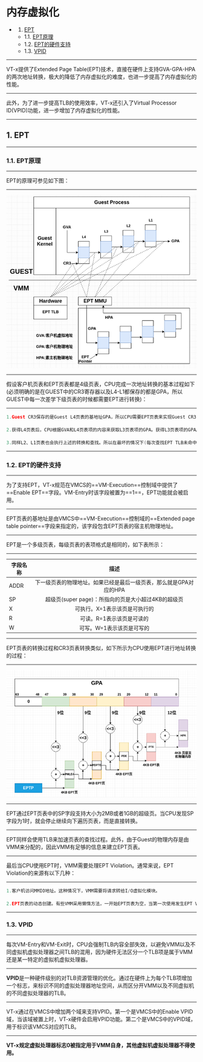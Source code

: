 # 内存虚拟化
<!-- vscode-markdown-toc -->
* 1. [EPT](#EPT)
	* 1.1. [EPT原理](#EPT-1)
	* 1.2. [EPT的硬件支持](#EPT-1)
	* 1.3. [VPID](#VPID)

<!-- vscode-markdown-toc-config
	numbering=true
	autoSave=true
	/vscode-markdown-toc-config -->
<!-- /vscode-markdown-toc -->
- - -

VT-x提供了Extended Page Table(EPT)技术，直接在硬件上支持GVA-GPA-HPA的两次地址转换，极大的降低了内存虚拟化的难度，也进一步提高了内存虚拟化的性能。
_ _ _
此外，为了进一步提高TLB的使用效率，VT-x还引入了Virtual Processor ID(VPID)功能，进一步增加了内存虚拟化的性能。
- - -
##  1. <a name='EPT'></a>EPT
- - -
###  1.1. <a name='EPT-1'></a>EPT原理

_ _ _
EPT的原理可参见如下图：
_ _ _

![](./assets/EPT_principle.png)
_ _ _
假设客户机页表和EPT页表都是4级页表，CPU完成一次地址转换的基本过程如下(必须明确的是在GUEST中的CR3寄存器以及L4-L1都保存的都是GPA，所以GUEST中每一次差学下级页表的时候都需要EPT进行转换)：
_ _ _
```c
1.Guest CR3保存的是Guest L4页表的基地址GPA，所以CPU需要EPT页表来实现Guest CR3 GPA->HPA的转换。CPU会首先查看EPT TLB中是否有对应的转换，如果没有CPU会进一步查找EPT页表，如果还没有CPU会抛出EPT Violation异常，然后交由VMM处理。

2.获得L4页表后，CPU根据GVA和L4页表项的内容来获取L3页表项的GPA。获得L3页表项的GPA后，CPU同样会执行1.描述的查找工程

3.同样L2、L1页表也会执行上述的转换和查找。所以在最坏的情况下(每次查找EPT TLB未命中且EPT页表也没有对应的转换关系)时需要20次内存访问。
```
- - -

###  1.2. <a name='EPT-1'></a>EPT的硬件支持
_ _ _
为了支持EPT，VT-x规范在VMCS的==VM-Execution==控制域中提供了==Enable EPT==字段。VM-Entry时该字段被置为==1==，EPT功能就会被启用。
_ _ _
EPT页表的基地址是由VMCS中==VM-Execution==控制域的==Extended page table pointer==字段来指定的，该字段包含EPT页表的宿主机物理地址。
_ _ _
EPT是一个多级页表，每级页表的表项格式是相同的，如下表所示：
_ _ _
|字段名称| 描述 |
|-------|:---:|
| ADDR  | 下一级页表的物理地址。如果已经是最后一级页表，那么就是GPA对应的HPA|
| SP    | 超级页(super page)：所指向的页是大小超过4KB的超级页|
| X  	| 可执行。X=1表示该页是可执行的 |
| R  	| 可读。R=1表示该页是可读的    |
| W  	| 可写。W=1表示该页是可写的    |
_ _ _
EPT页表的转换过程和CR3页表转换类似，如下所示为CPU使用EPT进行地址转换的过程：
_ _ _
![](./assets/EPT_pagetranslation.png)
_ _ _
EPT通过EPT页表中的SP字段支持大小为2MB或者1GB的超级页。当CPU发现SP字段为1时，就会停止继续向下遍历页表，而是直接转换。
_ _ _
EPT同样会使用TLB来加速页表的查找过程。此外，由于Guest的物理内存是由VMM来分配的，因此VMM有足够的信息来建立EPT页表。
_ _ _
最后当CPU使用EPT时，VMM需要处理EPT Violation。通常来说，EPT Violation的来源有以下几种：
_ _ _
```c
1.客户机访问MMIO地址。这种情况下，VMM需要将请求转给I/O虚拟化模块。

2.EPT页表的动态创建。有些VMM采用懒惰方法，一开始EPT页表为空，当第一次使用发生EPT Violation时再建立映射。使用
```
- - -
###  1.3. <a name='VPID'></a>VPID
_ _ _
每次VM-Entry和VM-Exit时，CPU会强制TLB内容全部失效，以避免VMM以及不同虚拟机虚拟处理器之间TLB的混用，因为硬件无法区分一个TLB项是属于VMM还是某一特定的虚拟机虚拟处理器。
_ _ _
**VPID**是一种硬件级别的对TLB资源管理的优化。通过在硬件上为每个TLB项增加一个标志，来标识不同的虚拟处理器地址空间，从而区分开VMM以及不同虚拟机的不同虚拟处理器的TLB。
_ _ _
VT-x通过在VMCS中增加两个域来支持VPID。第一个是VMCS中的Enable VPID域，当该域被置上时，VT-x硬件会启用VPID功能。第二个是VMCS中的VPID域，用于标识该VMCS对应的TLB。
_ _ _
**VT-x规定虚拟处理器标志0被指定用于VMM自身，其他虚拟机虚拟处理器不得使用。**